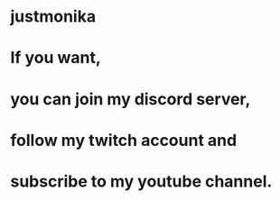 # justmonika
# If you want, 
# you can join my discord server, 
# follow my twitch account and 
# subscribe to my youtube channel.
